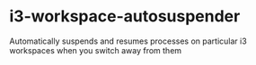 # i3-workspace-autosuspender
Automatically suspends and resumes processes on particular i3 workspaces when you switch away from them
